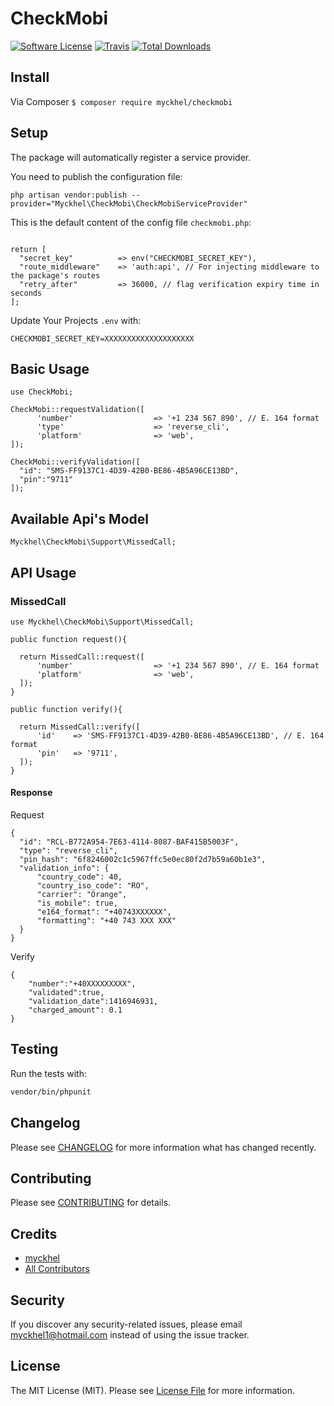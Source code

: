 # CheckMobi

[![Software License](https://img.shields.io/badge/license-MIT-brightgreen.svg?style=flat-square)](LICENSE.md)
[![Travis](https://img.shields.io/travis/myckhel/check-mobi.svg?style=flat-square)]()
[![Total Downloads](https://img.shields.io/packagist/dt/myckhel/check-mobi.svg?style=flat-square)](https://packagist.org/packages/myckhel/check-mobi)

## Install
Via Composer
`$ composer require myckhel/checkmobi`

## Setup
The package will automatically register a service provider.

You need to publish the configuration file:

```php artisan vendor:publish --provider="Myckhel\CheckMobi\CheckMobiServiceProvider"```

This is the default content of the config file ```checkmobi.php```:

```<?php

return [
  "secret_key"          => env("CHECKMOBI_SECRET_KEY"),
  "route_middleware"    => 'auth:api', // For injecting middleware to the package's routes
  "retry_after"         => 36000, // flag verification expiry time in seconds
];
```
Update Your Projects `.env` with:
```
CHECKMOBI_SECRET_KEY=XXXXXXXXXXXXXXXXXXXX
```

## Basic Usage
```
use CheckMobi;

CheckMobi::requestValidation([
      'number'                  => '+1 234 567 890', // E. 164 format
      'type'                    => 'reverse_cli',
      'platform'                => 'web',
]);

CheckMobi::verifyValidation([
  "id": "SMS-FF9137C1-4D39-42B0-BE86-4B5A96CE13BD", 
  "pin":"9711"
]);
```

## Available Api's Model
```
Myckhel\CheckMobi\Support\MissedCall;
```

## API Usage

### MissedCall

```
use Myckhel\CheckMobi\Support\MissedCall;

public function request(){

  return MissedCall::request([
      'number'                  => '+1 234 567 890', // E. 164 format
      'platform'                => 'web',
  ]);
}

public function verify(){

  return MissedCall::verify([
      'id'    => 'SMS-FF9137C1-4D39-42B0-BE86-4B5A96CE13BD', // E. 164 format
      'pin'   => '9711',
  ]);
}
```
#### Response
Request
```
{
  "id": "RCL-B772A954-7E63-4114-8087-BAF415B5003F",
  "type": "reverse_cli",
  "pin_hash": "6f8246002c1c5967ffc5e0ec80f2d7b59a60b1e3",
  "validation_info": {
      "country_code": 40,
      "country_iso_code": "RO",
      "carrier": "Orange",
      "is_mobile": true,
      "e164_format": "+40743XXXXXX",
      "formatting": "+40 743 XXX XXX"
  }
}
```
Verify
```
{
    "number":"+40XXXXXXXXX",
    "validated":true,
    "validation_date":1416946931,
    "charged_amount": 0.1
}
```

## Testing
Run the tests with:

``` bash
vendor/bin/phpunit
```

## Changelog
Please see [CHANGELOG](CHANGELOG.md) for more information what has changed recently.

## Contributing
Please see [CONTRIBUTING](CONTRIBUTING.md) for details.

## Credits

- [myckhel](https://github.com/myckhel)
- [All Contributors](https://github.com/myckhel/check-mobi/contributors)

## Security
If you discover any security-related issues, please email myckhel1@hotmail.com instead of using the issue tracker.

## License
The MIT License (MIT). Please see [License File](/LICENSE.md) for more information.

